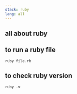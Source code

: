 ```yaml
---
stack: ruby
lang: all
---
```


## all about ruby

## to run a ruby file
```
ruby file.rb
```

## to check ruby version
```
ruby -v
```

